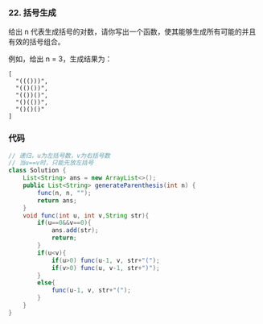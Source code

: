 ### 22. 括号生成

给出 n 代表生成括号的对数，请你写出一个函数，使其能够生成所有可能的并且有效的括号组合。

例如，给出 n = 3，生成结果为：

```
[
  "((()))",
  "(()())",
  "(())()",
  "()(())",
  "()()()"
]
```

### 代码

```java
// 递归，u为左括号数，v为右括号数
// 当u==v时，只能先放左括号
class Solution {
    List<String> ans = new ArrayList<>();
    public List<String> generateParenthesis(int n) {
        func(n, n, "");
        return ans;
    }
    void func(int u, int v,String str){
        if(u==0&&v==0){
            ans.add(str);
            return;
        }
        if(u<v){
            if(u>0) func(u-1, v, str+"(");
            if(v>0) func(u, v-1, str+")");
        }
        else{
            func(u-1, v, str+"(");
        }
    }
}
```